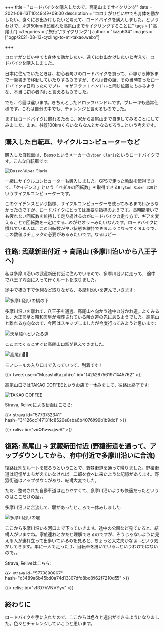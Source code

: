 +++
title = "ロードバイクを購入したので、高尾山までサイクリング"
date = 2021-08-13T10:49:49+09:00
description = "コロナがひどい中でも身体を動かしたい、遠くにお出かけしたいと考えて、ロードバイクを購入しました。というわけで、片道50kmほど離れた高尾山までサイクリングすることに"
tags = ["高尾山"]
categories = ["旅行","サイクリング"]
author = "kazu634"
images = ["ogp/2021-08-13-cycling-to-mt-takao.webp"]

+++

コロナがひどい中でも身体を動かしたい、遠くにお出かけしたいと考えて、ロードバイクを購入しました。

日本に住んでいたときは、初心者向けのロードバイクを買って、戸塚から博多まで一筆書きで移動していたりするのですが、それは昔の話。その当時買ったロードバイクは日和ったのでブレーキがフラットハンドルと同じ位置にもあるような、本当に初心者向けと言えるものでした。

でも、今回は違います。きちんとしたドロップハンドルです。ブレーキも通常仕様です。これは自分の中でも、チャレンジと言えるものでした。

まずはロードバイクに慣れるために、家から高尾山まで自走してみることにしてみました。まぁ、往復100kmくらいならなんとかなるだろう…という考えです。

## 購入した自転車、サイクルコンピューターなど
購入した自転車は、Bassoというメーカーの`Viper Claris`というロードバイクです。こんな自転車です:

![Basso Viper Claris](https://farm66.staticflickr.com/65535/51372811752_49d687c70f_c.jpg)

一緒にサイクルコンピューターも購入しました。GPSで走った軌跡を取得できて、「ケイデンス」という「ペダルの回転数」を取得できる`Bryton Rider 320`というサイクルコンピューターです。

このケイデンスという指標、サイクルコンピューターを使ってみるまでわからなかったのですが、ロードバイクにとっては重要な指標のようです。長時間漕いでも疲れない回転数を維持して走り続けるのがロードバイクの走り方で、ギアを変えることで回転数を一定にする…のがセオリーみたいなんです。ロードバイクに慣れている人は、この回転数が早い状態を維持できるようになってくるようで、この数値はチェックの必要があるみたいです。なるほどー

## 往路: 武蔵新田付近 → 高尾山 (多摩川沿いから八王子へ)
私は多摩川沿いの武蔵新田付近に住んでいるので、多摩川沿いに走って、
途中で八王子方面に入って行くルートを取りました。

途中で橋の下で休憩など取りながら、多摩川沿いを進んでいきます:

![多摩川沿いの橋の下](https://farm66.staticflickr.com/65535/51374575570_e13dc3a431_c.jpg)

多摩川沿いを離れて、八王子を通過、高尾山へ向かう途中の分かれ道。よくみると、大正天皇と昭和天皇が埋葬されている陵が道の先にあるようでした。高尾山と離れる方向なので、今回はスキップしましたが今度行ってみようと思います:

![天皇陵へといたる道](https://farm66.staticflickr.com/65535/51374303039_4d860a12c5_c.jpg)

ここまでくるとすぐに高尾山口駅が見えてきました:

![高尾山🚟🚟](https://farm66.staticflickr.com/65535/51373571206_fdfed9c519_c.jpg)

モノレールの入り口まで入っていって、到着です！

{{< tweet user="MusashiKazuhiro" id="1425287561971445762" >}}

高尾山口ではTAKAO COFFEEというお店で一休みをして、往路は終了です:

![TAKAO COFFEE](https://farm66.staticflickr.com/65535/51374577330_dfbb076bfd_c.jpg)

Strava, Reliveによる動画はこちら:

{{< strava id="5773732341" hash="34126cc147131fc8520e8aba6b4076999b1b9dc1" >}}

{{< relive id="vdORwwzjwr6" >}}

## 復路: 高尾山 → 武蔵新田付近 (野猿街道を通って、アップダウンしてから、府中付近で多摩川沿いに合流)
復路は別なルートを取ろうということで、野猿街道を通って帰りました。野猿街道は記憶がまちがえていなければ、二郎を食べに来たような記憶があります。野猿街道はアップダウンがあり、結構大変でした。

ただ、整備された自動車道は走りやすくて、多摩川沿いよりも快適だったというのはここだけの話。。

多摩川沿いに合流して、堰があったところで一休みしました:

![多摩川沿いの堰](https://farm66.staticflickr.com/65535/51372812652_799b194c54_c.jpg)

ここから多摩川沿いを河口まで下っていきます。途中の公園など見ていると、結構人がいますね。家族連れとかだと理解できるのですが、そうじゃないように見える人が連れ立って出歩いているのを見ると、ちょっと大丈夫かなぁ…という気がしてきます。単に一人で走ったり、自転車を漕いでいる…というわけではないので。。

Strava, Reliveはこちら:

{{< strava id="5773680867" hash="d8489a6b45bd0a74d13307dfd8bc8962f7210d55" >}}

{{< relive id="vRO7VVNVYyv" >}}

## 終わりに
ロードバイクを手に入れたので、ここからは色々と遠出ができるようになりました。色々とチャレンジしていこうと思います。
